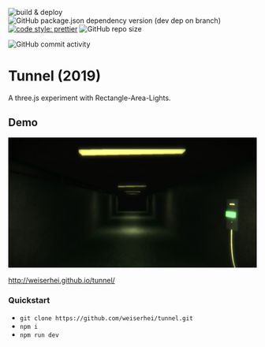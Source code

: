 ![build & deploy](https://github.com/weiserhei/tunnel/workflows/build%20&%20deploy/badge.svg)
![GitHub package.json dependency version (dev dep on branch)](https://img.shields.io/github/package-json/dependency-version/weiserhei/tunnel/dev/three?style=flat-square)
[![code style: prettier](https://img.shields.io/badge/code_style-prettier-ff69b4.svg?style=flat-square)](https://github.com/prettier/prettier)
![GitHub repo size](https://img.shields.io/github/repo-size/weiserhei/tunnel?style=social)

![GitHub commit activity](https://img.shields.io/github/commit-activity/m/weiserhei/tunnel?style=flat-square)

# Tunnel (2019)
A three.js experiment with Rectangle-Area-Lights.

## Demo
[![demo](/ogimage.jpg)](http://weiserhei.github.io/tunnel/)

http://weiserhei.github.io/tunnel/

### Quickstart

- `git clone https://github.com/weiserhei/tunnel.git`
- `npm i`
- `npm run dev`
